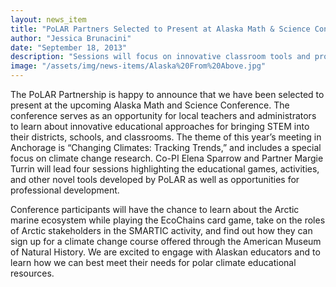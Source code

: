 ```yaml
---
layout: news_item
title: "PoLAR Partners Selected to Present at Alaska Math & Science Conference"
author: "Jessica Brunacini"
date: "September 18, 2013"
description: "Sessions will focus on innovative classroom tools and professional development."
image: "/assets/img/news-items/Alaska%20From%20Above.jpg"
---
```


The PoLAR Partnership is happy to announce that we have been selected to present at the upcoming Alaska Math and Science Conference.  The conference serves as an opportunity for local teachers and administrators to learn about innovative educational approaches for bringing STEM into their districts, schools, and classrooms.  The theme of this year’s meeting in Anchorage is “Changing Climates: Tracking Trends,” and includes a special focus on climate change research.  Co-PI Elena Sparrow and Partner Margie Turrin will lead four sessions highlighting the educational games, activities, and other novel tools developed by PoLAR as well as opportunities for professional development.

Conference participants will have the chance to learn about the Arctic marine ecosystem while playing the EcoChains card game, take on the roles of Arctic stakeholders in the SMARTIC activity, and find out how they can sign up for a climate change course offered through the American Museum of Natural History.  We are excited to engage with Alaskan educators and to learn how we can best meet their needs for polar climate educational resources.
